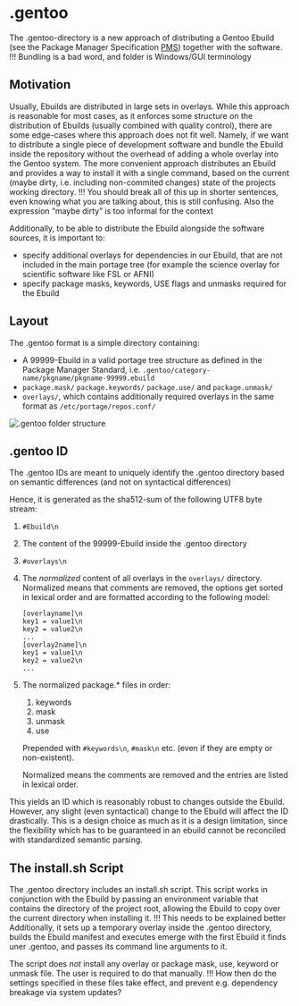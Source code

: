 .gentoo
=======

The .gentoo-directory is a new approach of distributing a Gentoo Ebuild (see the Package Manager Specification [PMS]) together with the software.
!!! Bundling is a bad word, and folder is Windows/GUI terminology

Motivation
----------

Usually, Ebuilds are distributed in large sets in overlays.
While this approach is reasonable for most cases, as it enforces some structure on the distribution of Ebuilds (usually combined with quality control), there are some edge-cases where this approach does not fit well.
Namely, if we want to distribute a single piece of development software and bundle the Ebuild inside the repository without the overhead of adding a whole overlay into the Gentoo system.
The more convenient approach distributes an Ebuild and provides a way to install it with a single command, based on the current (maybe dirty, i.e. including non-commited changes) state of the projects working directory.
!!! You should break all of this up in shorter sentences, even knowing what you are talking about, this is still confusing. Also the expression “maybe dirty” is too informal for the context 

Additionally, to be able to distribute the Ebuild alongside the software sources, it is important to:

* specify additional overlays for dependencies in our Ebuild, that are not included in the main portage tree (for example the science overlay for scientific software like FSL or AFNI)
* specify package masks, keywords, USE flags and unmasks required for the Ebuild

Layout
------

The .gentoo format is a simple directory containing:
* A 99999-Ebuild in a valid portage tree structure as defined in the Package Manager Standard, i.e. `.gentoo/category-name/pkgname/pkgname-99999.ebuild`
* `package.mask/` `package.keywords/` `package.use/` and `package.unmask/`
* `overlays/`, which contains additionally required overlays in the same format as `/etc/portage/repos.conf/`

![.gentoo folder structure](graph/DotGentoo.png)

.gentoo ID
----------

The .gentoo IDs are meant to uniquely identify the .gentoo directory based on semantic differences (and not on syntactical differences)

Hence, it is generated as the sha512-sum of the following UTF8 byte stream:

1. `#Ebuild\n`
2. The content of the 99999-Ebuild inside the .gentoo directory
3. `#overlays\n`
4. The _normalized_ content of all overlays in the `overlays/` directory.
	Normalized means that comments are removed, the options get sorted 
	in lexical order and are formatted according to the following model:
	```
	[overlayname]\n
	key1 = value1\n
	key2 = value2\n
	...
	[overlay2name]\n
	key1 = value1\n
	key2 = value2\n
	...
	```
5. The normalized package.* files in order: 
	1. keywords
	2. mask
	3. unmask
	4. use
	
	Prepended with `#keywords\n`, `#mask\n` etc. (even if they are empty or non-existent).
	
	Normalized means the comments are removed and the entries are listed
	in lexical order.

This yields an ID which is reasonably robust to changes outside the Ebuild.
However, any slight (even syntactical) change to the Ebuild will affect the ID drastically.
This is a design choice as much as it is a design limitation, since the flexibility which has to be guaranteed in an ebuild cannot be reconciled with standardized semantic parsing.

The install.sh Script
---------------------

The .gentoo directory includes an install.sh script.
This script works in conjunction with the Ebuild by passing an environment variable that contains the directory of the project root, allowing the Ebuild to copy over the current directory when installing it.
!!! This needs to be explained better
Additionally, it sets up a temporary overlay inside the .gentoo directory, builds the Ebuild manifest and executes emerge with the first Ebuild it finds uner .gentoo, and passes its command line arguments to it.

The script does *not* install any overlay or package mask, use, keyword or unmask file. The user is required to do that manually.
!!! How then do the settings specified in these files take effect, and prevent e.g. dependency breakage via system updates?

[PMS]: https://dev.gentoo.org/~ulm/pms/head/pms.html "Package Manager Specification"
